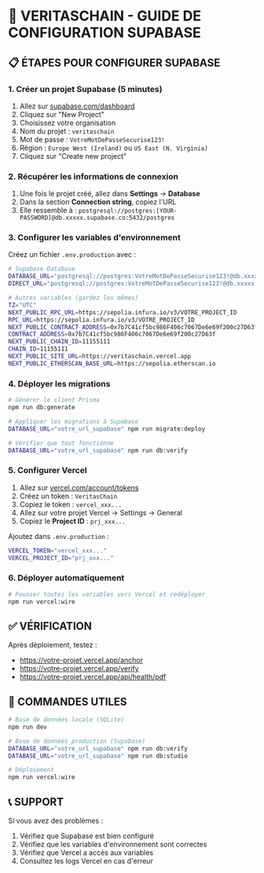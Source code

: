 # 🚀 VERITASCHAIN - GUIDE DE CONFIGURATION SUPABASE

## 📋 **ÉTAPES POUR CONFIGURER SUPABASE**

### **1. Créer un projet Supabase (5 minutes)**

1. Allez sur [supabase.com/dashboard](https://supabase.com/dashboard)
2. Cliquez sur "New Project"
3. Choisissez votre organisation
4. Nom du projet : `veritaschain`
5. Mot de passe : `VotreMotDePasseSecurise123!`
6. Région : `Europe West (Ireland)` ou `US East (N. Virginia)`
7. Cliquez sur "Create new project"

### **2. Récupérer les informations de connexion**

1. Une fois le projet créé, allez dans **Settings** → **Database**
2. Dans la section **Connection string**, copiez l'URL
3. Elle ressemble à : `postgresql://postgres:[YOUR-PASSWORD]@db.xxxxx.supabase.co:5432/postgres`

### **3. Configurer les variables d'environnement**

Créez un fichier `.env.production` avec :

```bash
# Supabase Database
DATABASE_URL="postgresql://postgres:VotreMotDePasseSecurise123!@db.xxxxx.supabase.co:5432/postgres?sslmode=require"
DIRECT_URL="postgresql://postgres:VotreMotDePasseSecurise123!@db.xxxxx.supabase.co:5432/postgres?sslmode=require"

# Autres variables (gardez les mêmes)
TZ="UTC"
NEXT_PUBLIC_RPC_URL=https://sepolia.infura.io/v3/VOTRE_PROJECT_ID
RPC_URL=https://sepolia.infura.io/v3/VOTRE_PROJECT_ID
NEXT_PUBLIC_CONTRACT_ADDRESS=0x7b7C41cf5bc986F406c7067De6e69f200c27D63f
CONTRACT_ADDRESS=0x7b7C41cf5bc986F406c7067De6e69f200c27D63f
NEXT_PUBLIC_CHAIN_ID=11155111
CHAIN_ID=11155111
NEXT_PUBLIC_SITE_URL=https://veritaschain.vercel.app
NEXT_PUBLIC_ETHERSCAN_BASE_URL=https://sepolia.etherscan.io
```

### **4. Déployer les migrations**

```bash
# Générer le client Prisma
npm run db:generate

# Appliquer les migrations à Supabase
DATABASE_URL="votre_url_supabase" npm run migrate:deploy

# Vérifier que tout fonctionne
DATABASE_URL="votre_url_supabase" npm run db:verify
```

### **5. Configurer Vercel**

1. Allez sur [vercel.com/account/tokens](https://vercel.com/account/tokens)
2. Créez un token : `VeritasChain`
3. Copiez le token : `vercel_xxx...`
4. Allez sur votre projet Vercel → Settings → General
5. Copiez le **Project ID** : `prj_xxx...`

Ajoutez dans `.env.production` :
```bash
VERCEL_TOKEN="vercel_xxx..."
VERCEL_PROJECT_ID="prj_xxx..."
```

### **6. Déployer automatiquement**

```bash
# Pousser toutes les variables vers Vercel et redéployer
npm run vercel:wire
```

## ✅ **VÉRIFICATION**

Après déploiement, testez :
- https://votre-projet.vercel.app/anchor
- https://votre-projet.vercel.app/verify
- https://votre-projet.vercel.app/api/health/pdf

## 🔧 **COMMANDES UTILES**

```bash
# Base de données locale (SQLite)
npm run dev

# Base de données production (Supabase)
DATABASE_URL="votre_url_supabase" npm run db:verify
DATABASE_URL="votre_url_supabase" npm run db:studio

# Déploiement
npm run vercel:wire
```

## 📞 **SUPPORT**

Si vous avez des problèmes :
1. Vérifiez que Supabase est bien configuré
2. Vérifiez que les variables d'environnement sont correctes
3. Vérifiez que Vercel a accès aux variables
4. Consultez les logs Vercel en cas d'erreur
